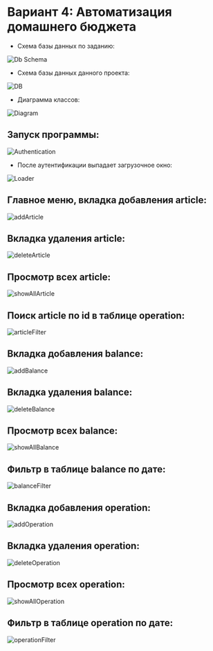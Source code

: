 # Вариант 4: Автоматизация домашнего бюджета

- Схема базы данных по заданию:

![Db Schema](/Docs/DB.png)

- Схема базы данных данного проекта:

![DB](/Docs/MyDB.JPG)

- Диаграмма классов:

![Diagram](/Docs/diagram.png)

## Запуск программы:

![Authentication](/Docs/Authentication.JPG)

- После аутентификации выпадает загрузочное окно:

![Loader](/Docs/Loader.JPG)

## Главное меню, вкладка добавления article:

![addArticle](/Docs/addArticle.JPG)

## Вкладка удаления article:

![deleteArticle](/Docs/deleteArticle.JPG)

## Просмотр всех article:

![showAllArticle](/Docs/showAllArticle.JPG)

## Поиск article по id в таблице operation:

![articleFilter](/Docs/articleFilter.JPG)

## Вкладка добавления balance:

![addBalance](/Docs/addBalance.JPG)

## Вкладка удаления balance:

![deleteBalance](/Docs/deleteBalance.JPG)

## Просмотр всех balance:

![showAllBalance](/Docs/showAllBalance.JPG)

## Фильтр в таблице balance по дате:

![balanceFilter](/Docs/balanceFilter.JPG)

## Вкладка добавления operation:

![addOperation](/Docs/addOperation.JPG)

## Вкладка удаления operation:

![deleteOperation](/Docs/deleteOperation.JPG)

## Просмотр всех operation:

![showAllOperation](/Docs/showAllOperation.JPG)

## Фильтр в таблице operation по дате:

![operationFilter](/Docs/operationFilter.JPG)

